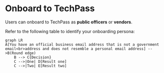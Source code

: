 # Onboard to TechPass

Users can onboard to TechPass as **public officers** or **vendors**.

Refer to the following table to identify your onboarding persona:

```mermaid
graph LR
A[You have an official business email address that is not a government email<br>address and does not resemble a personal email address] -->B(Round edge)
    B --> C{Decision}
    C -->|One| D[Result one]
    C -->|Two| E[Result two]
```

<!--
| |  |  |
|----| ------------- |:-------------:|
| **Vendor** | Users who do not have a WOG account. These users may have an email address provided by the vendor organisation or it may belong to specific domains such as<br>&nbsp;&nbsp;&nbsp;&nbsp;&nbsp;&nbsp;&nbsp;&nbsp;- dsta.gov.sg<br>&nbsp;&nbsp;&nbsp;&nbsp;&nbsp;&nbsp;&nbsp;&nbsp;- dsta-wog.gov.sg<br>&nbsp;&nbsp;&nbsp;&nbsp;&nbsp;&nbsp;&nbsp;&nbsp;- mindef.gov.sg<br>&nbsp;&nbsp;&nbsp;&nbsp;&nbsp;&nbsp;&nbsp;&nbsp;- defence.gov.sg<br>&nbsp;&nbsp;&nbsp;&nbsp;&nbsp;&nbsp;&nbsp;&nbsp;- gebiz.gov.sg<br>&nbsp;&nbsp;&nbsp;&nbsp;&nbsp;&nbsp;&nbsp;&nbsp;- sps.gov.sg<br><br>**Note**:<br>- Email domain is the part of an email address that comes after the “@” symbol. For example, if your email address is john_doe@sps.gov.sg, then **sps.gov.sg** is your email domain.<br><br>- You can't use your personal email address such as john_doe@hotmail.com, john_doe@gmail.com and john_doe@yahoo.com while requesting for a TechPass account.| - john_doe@ncs.com.sg<br>- john_doe@accenture.com.sg<br>- john_doe@dsta.gov.sg<br>- john_doe@gebiz.gov.sg  |
| **Public officer** | Users who have a WOG account.<br><br>**Note**: Users who have a  ***_from*** in their email address are **NOT** public officers.  | - john_doe@cpf.gov.sg<br>- john_doe@hdb.gov.sg |

**Next steps**

- [Onboard to TechPass as public officers](onboard-public-officers-using-non-se-machines)
- [Onboard to TechPass as vendors](onboard-vendors-to-techpass)
-->
